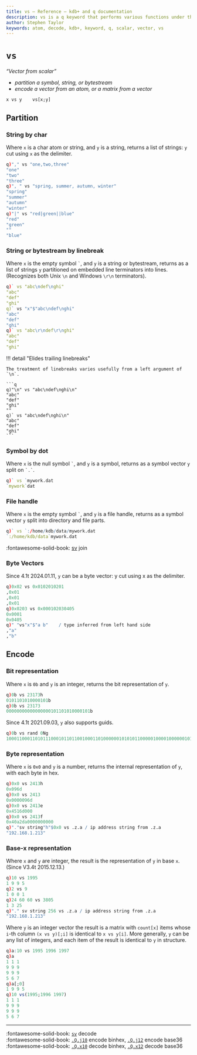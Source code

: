 ```yaml
---
title: vs – Reference – kdb+ and q documentation
description: vs is a q keyword that performs various functions under the scheme vector-from-scalar (atom).
author: Stephen Taylor
keywords: atom, decode, kdb+, keyword, q, scalar, vector, vs
---
```


# `vs`

_“Vector from scalar”_

-   _partition a symbol, string, or bytestream_
-   _encode a vector from an atom, or a matrix from a vector_

```syntax
x vs y    vs[x;y]
```

## Partition


### String by char

Where `x` is a char atom or string, and `y` is a string, returns a list of strings: `y` cut using `x` as the delimiter.

```q
q)"," vs "one,two,three"
"one"
"two"
"three"
q)", " vs "spring, summer, autumn, winter"
"spring"
"summer"
"autumn"
"winter"
q)"|" vs "red|green||blue"
"red"
"green"
""
"blue"
```


### String or bytestream by linebreak

Where `x` is the empty symbol `` ` ``, and `y` is a string or bytestream, returns as a list of strings `y` partitioned on embedded line terminators into lines. (Recognizes both Unix `\n` and Windows `\r\n` terminators).

```q
q)` vs "abc\ndef\nghi"
"abc"
"def"
"ghi"
q)` vs "x"$"abc\ndef\nghi"
"abc"
"def"
"ghi"
q)` vs "abc\r\ndef\r\nghi"
"abc"
"def"
"ghi"
```

!!! detail "Elides trailing linebreaks"

	The treatment of linebreaks varies usefully from a left argument of `\n`.

	```q
	q)"\n" vs "abc\ndef\nghi\n"
	"abc"
	"def"
	"ghi"
	""
	q)` vs "abc\ndef\nghi\n"
	"abc"
	"def"
	"ghi"
	```


### Symbol by dot

Where `x` is the null symbol `` ` ``, and `y` is a symbol, returns as a symbol vector `y` split on `` `.` ``.

```q
q)` vs `mywork.dat
`mywork`dat
```


### File handle

Where `x` is the empty symbol `` ` ``, and `y` is a file handle, returns as a symbol vector `y` split into directory and  file parts.

```q
q)` vs `:/home/kdb/data/mywork.dat
`:/home/kdb/data`mywork.dat
```

:fontawesome-solid-book:
[sv](sv.md#join) join


### Byte Vectors

Since 4.1t 2024.01.11, `y` can be a byte vector: y cut using x as the delimiter.

```q
q)0x02 vs 0x0102010201
,0x01
,0x01
,0x01
q)0x0203 vs 0x000102030405
0x0001
0x0405
q)" "vs"x"$"a b"    / type inferred from left hand side
,"a"
,"b"
```


## Encode


### Bit representation

Where `x` is `0b` and `y` is an integer, returns the bit representation of `y`.

```q
q)0b vs 23173h
0101101010000101b
q)0b vs 23173
00000000000000000101101010000101b
```

Since 4.1t 2021.09.03, `y` also supports guids.

```q
q)0b vs rand 0Ng
10001100011010111000101101100100011010000001010101100000100001000000101000111110000101111000010000000001001001010001101101101000b
```

### Byte representation

Where `x` is `0x0` and `y` is a number, returns the internal representation of `y`, with each byte in hex.

```q
q)0x0 vs 2413h
0x096d
q)0x0 vs 2413
0x0000096d
q)0x0 vs 2413e
0x4516d000
q)0x0 vs 2413f
0x40a2da0000000000
q)"."sv string"h"$0x0 vs .z.a / ip address string from .z.a
"192.168.1.213"
```


### Base-x representation

Where `x` and `y` are integer, the result is the representation of `y` in base `x`. (Since V3.4t 2015.12.13.)

```q
q)10 vs 1995
1 9 9 5
q)2 vs 9
1 0 0 1
q)24 60 60 vs 3805
1 3 25
q)"." sv string 256 vs .z.a / ip address string from .z.a
"192.168.1.213"
```

Where `y` is an integer vector the result is a matrix with `count[x]` items whose `i`-th column `(x vs y)[;i]` is identical to `x vs y[i]`.
More generally, `y` can be any list of integers, and each item of the result is identical to `y` in structure.

```q
q)a:10 vs 1995 1996 1997
q)a
1 1 1
9 9 9
9 9 9
5 6 7
q)a[;0]
1 9 9 5
q)10 vs(1995;1996 1997)
1 1 1
9 9 9
9 9 9
5 6 7
```

---
:fontawesome-solid-book:
[`sv`](sv.md#decode) decode
<br>
:fontawesome-solid-book:
[`.Q.j10`](dotq.md#j10-encode-binhex) encode binhex, 
[`.Q.j12`](dotq.md#j12-encode-base-36) encode base36
<br>
:fontawesome-solid-book:
[`.Q.x10`](dotq.md#x10-decode-binhex) decode binhex,
[`.Q.x12`](dotq.md#x12-decode-base-36) decode base36


